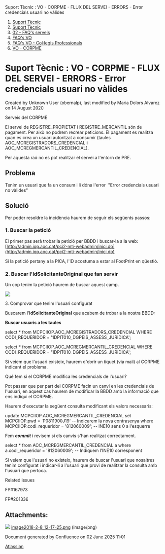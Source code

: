 Suport Tècnic : VO - CORPME - FLUX DEL SERVEI - ERRORS - Error credencials usuari no vàlides  

1.  [Suport Tècnic](index.md)
2.  [Suport Tècnic](13893782.md)
3.  [02 - FAQ's serveis](26313393.md)
4.  [FAQ's VO](28705575.md)
5.  [FAQ's VO - Col·legis Professionals](28705581.md)
6.  [VO - CORPME](VO---CORPME_36340973.md)

Suport Tècnic : VO - CORPME - FLUX DEL SERVEI - ERRORS - Error credencials usuari no vàlides
============================================================================================

Created by Unknown User (obernalp), last modified by Maria Dolors Alvarez on 14 August 2020

Serveis del CORPME

El servei de REGISTRE\_PROPIETAT i REGISTRE\_MERCANTIL són de pagament. Per això no podrem recrear peticions. El pagament es realitza quan es crea un usuari autoritzat a consumir (taules AOC\_MCREGISTRADORS\_CREDENCIAL i AOC\_MCREGMERCANTIL\_CREDENCIAL).

Per aquesta raó no es pot realitzar el servei a l'entorn de PRE.

Problema
--------

Tenim un usuari que fa un consum i li dóna l'error  "Error credencials usuari no vàlides"

Solució
-------

Per poder resoldre la incidència haurem de seguir els següents passos:

### 1\. Buscar la petició

El primer pas serà trobar la petició per BBDD i buscar-la a la web: [http://admin.iop.aoc.cat/pci2-mti-webadmin/inici.do](http://admin.iop.aoc.cat/pci2-mti-webadmin/inici.do)

Si la petició pertany a la PICA, l'ID acostuma a estar al FootPrint en qüestió.

### 2\. Buscar l'**IdSolicitanteOriginal que fan servir**

Un cop tenim la petició haurem de buscar aquest camp.

![](attachments/26313661/26317415.png)

  

3\. Comprovar que tenim l'usuari configurat

Buscarem l'**IdSolicitanteOriginal** que acabem de trobar a la nostra BBDD:

**Buscar usuaris a les taules**

select \* from MCPCIIOP.AOC\_MCREGISTRADORS\_CREDENCIAL 
WHERE CODI\_REQUERIDOR = '1DPIT010\_DGPEIS\_ASSESS\_JURIDICA';

select \* from MCPCIIOP.AOC\_MCREGMERCANTIL\_CREDENCIAL 
WHERE CODI\_REQUERIDOR = '1DPIT010\_DGPEIS\_ASSESS\_JURIDICA';

  
Si veiem que l'usuari existeix, haurem d'obrir un tiquet (via mail) al CORPME indicant el problema.

Qué fem si el CORPME modifica les credencials de l'usuari?

Pot passar que per part del CORPME facin un canvi en les credencials de l'usuari, en aquest cas haurem de modificar la BBDD amb la informació que ens indiqui el CORPME.

Haurem d'executar la següent consulta modificant els valors necessaris:

update MCPCIIOP.AOC\_MCREGMERCANTIL\_CREDENCIAL 
set MCPCIIOP.pwd = 'P0811900J19' -- Indicarem la nova contrasenya
where MCPCIIOP.codi\_requeridor = '812060009'; -- INE10 sens 0 a l'esquerre

Fem **_commit_** i revisem si els canvis s'han realitzat correctament.

select \*
  from AOC\_MCREGMERCANTIL\_CREDENCIAL a
 where a.codi\_requeridor = '812060009'; -- Indiquem l'INE10 corresponent

  
Si veiem que l'usuari no existeix, haurem de buscar l'usuari que nosaltres tenim configurat i indicar-li a l'usuari que provi de realitzar la consulta amb l'usuari que pertoca.

  

Related issues

FP#167973

FP#201336

Attachments:
------------

![](images/icons/bullet_blue.gif) [image2018-2-8\_12-17-25.png](attachments/26313661/26317415.png) (image/png)  

Document generated by Confluence on 02 June 2025 11:01

[Atlassian](http://www.atlassian.com/)